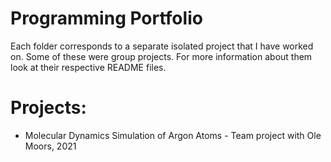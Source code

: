 # Programming Portfolio
Each folder corresponds to a separate isolated project that I have worked on. Some of these were group projects. For more information about them look at their respective README files.

# Projects:
- Molecular Dynamics Simulation  of Argon Atoms - Team project with Ole Moors, 2021


